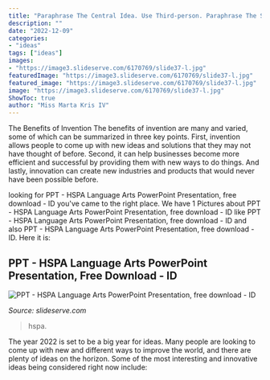 ```yaml
---
title: "Paraphrase The Central Idea. Use Third-person. Paraphrase The Supporting Details ~"
description: ""
date: "2022-12-09"
categories:
- "ideas"
tags: ["ideas"]
images:
- "https://image3.slideserve.com/6170769/slide37-l.jpg"
featuredImage: "https://image3.slideserve.com/6170769/slide37-l.jpg"
featured_image: "https://image3.slideserve.com/6170769/slide37-l.jpg"
image: "https://image3.slideserve.com/6170769/slide37-l.jpg"
ShowToc: true
author: "Miss Marta Kris IV"
---
```



The Benefits of Invention
The benefits of invention are many and varied, some of which can be summarized in three key points. First, invention allows people to come up with new ideas and solutions that they may not have thought of before. Second, it can help businesses become more efficient and successful by providing them with new ways to do things. And lastly, innovation can create new industries and products that would never have been possible before.

	

		
looking for PPT - HSPA Language Arts PowerPoint Presentation, free download - ID you've came to the right place. We have 1 Pictures about PPT - HSPA Language Arts PowerPoint Presentation, free download - ID like PPT - HSPA Language Arts PowerPoint Presentation, free download - ID and also PPT - HSPA Language Arts PowerPoint Presentation, free download - ID. Here it is:
		
    
## PPT - HSPA Language Arts PowerPoint Presentation, Free Download - ID

<img loading=lazy src="https://image3.slideserve.com/6170769/slide37-l.jpg" onerror="this.onerror=null;this.src='https://tse3.mm.bing.net/th?id=OIP.hcj7e85jLNwBzKSRikk0oQHaFj&amp;pid=15.1';" alt="PPT - HSPA Language Arts PowerPoint Presentation, free download - ID">

_Source: slideserve.com_

>hspa. 

	

The year 2022 is set to be a big year for ideas. Many people are looking to come up with new and different ways to improve the world, and there are plenty of ideas on the horizon. Some of the most interesting and innovative ideas being considered right now include: 

